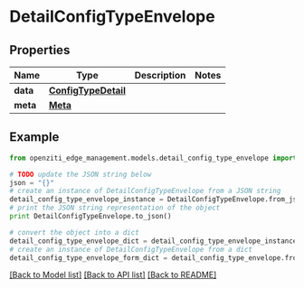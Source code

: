 # DetailConfigTypeEnvelope


## Properties
Name | Type | Description | Notes
------------ | ------------- | ------------- | -------------
**data** | [**ConfigTypeDetail**](ConfigTypeDetail.md) |  | 
**meta** | [**Meta**](Meta.md) |  | 

## Example

```python
from openziti_edge_management.models.detail_config_type_envelope import DetailConfigTypeEnvelope

# TODO update the JSON string below
json = "{}"
# create an instance of DetailConfigTypeEnvelope from a JSON string
detail_config_type_envelope_instance = DetailConfigTypeEnvelope.from_json(json)
# print the JSON string representation of the object
print DetailConfigTypeEnvelope.to_json()

# convert the object into a dict
detail_config_type_envelope_dict = detail_config_type_envelope_instance.to_dict()
# create an instance of DetailConfigTypeEnvelope from a dict
detail_config_type_envelope_form_dict = detail_config_type_envelope.from_dict(detail_config_type_envelope_dict)
```
[[Back to Model list]](../README.md#documentation-for-models) [[Back to API list]](../README.md#documentation-for-api-endpoints) [[Back to README]](../README.md)


